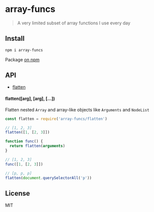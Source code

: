 # array-funcs

> A very limited subset of array functions I use every day

## Install

```bash
npm i array-funcs
```

Package [on npm](https://www.npmjs.com/package/array-funcs)

## API

* [flatten](#flattenarg-arg-)

#### flatten([arg], [arg], [...])

Flatten nested `Array` and array-like objects like `Arguments` and `NodeList`

```js
const flatten = require('array-funcs/flatten')

// [1, 2, 3]
flatten([1, [2, 3]])

function func() {
  return flatten(arguments)
}

// [1, 2, 3]
func([1, [2, 3]])

// [p, p, p]
flatten(document.querySelectorAll('p'))
```

## License

MIT

